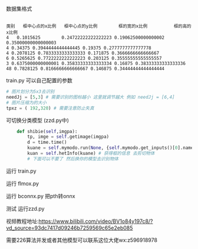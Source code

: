
数据集格式
```text

类别   框中心点的x比例   框中心点的y比例        框的宽的x比例          框的高的x比例
4   0.1015625        0.24722222222222223 0.19062500000000002 0.35000000000000003
4 0.34375 0.3944444444444445 0.19375 0.2777777777777778
4 0.2078125 0.7833333333333333 0.171875 0.3666666666666667
6 0.5265625 0.7722222222222223 0.203125 0.35555555555555557
3 0.6375000000000001 0.35833333333333334 0.16875 0.38333333333333336
48 0.7828125 0.8166666666666667 0.146875 0.34444444444444444

```


train.py 可以自己配置的参数
```python
# 图片划分为5x3去识别
needJj = [5,3] # 需要识别的图标越小 这里就调节越大 例如 needJj = [6,4]
# 图片压缩为的大小
tpxz = ( 192,320) # 需要注意防止失真
```


可切换分类模型 (zzd.py中)
```python
    def shibie(self,imgpa):
        tp, imge = self.getimage(imgpa)
        d = time.time()
        kuane = self.mymodo.run(None, {self.mymodo.get_inputs()[0].name: tp})
        kuan = self.hetInfo(kuane) # 获得框的信息 去剪切物体
        # 下面可以不要了 然后换你的模型去识别物体

```

运行 train.py

运行 flmox.py

运行 bconnx.py 把pth转onnx


测试 运行zzd.py


视频教程地址:https://www.bilibili.com/video/BV1o84y197c8/?vd_source=93dc7417d09246b7259569c65e2eb085


需要226算法并发或者其他模型可以联系这位大佬wx:z596918978